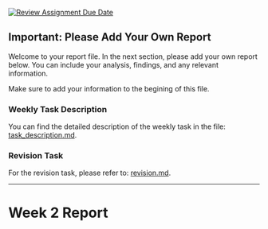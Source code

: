 [![Review Assignment Due Date](https://classroom.github.com/assets/deadline-readme-button-24ddc0f5d75046c5622901739e7c5dd533143b0c8e959d652212380cedb1ea36.svg)](https://classroom.github.com/a/g08unoXJ)
<!--
File: readme.md
Author: [Your Name]
Created on: [Date]
Description: [Brief description of the file's purpose]
-->

## Important: Please Add Your Own Report

Welcome to your report file. In the next section, please add your own report below. You can include your analysis, findings, and any relevant information.

Make sure to add your information to the begining of this file.

### Weekly Task Description

You can find the detailed description of the weekly task in the file: [task_description.md](task_description.md).

### Revision Task

For the revision task, please refer to: [revision.md](revision.md).

---

# Week 2 Report

